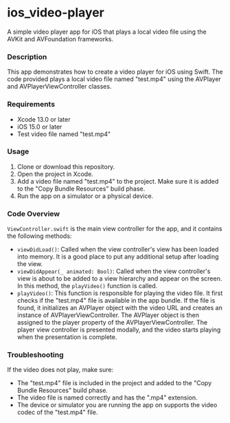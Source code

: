 # ios_video-player
A simple video player app for iOS that plays a local video file using the AVKit and AVFoundation frameworks.

### Description

This app demonstrates how to create a video player for iOS using Swift. The code provided plays a local video file named "test.mp4" using the AVPlayer and AVPlayerViewController classes.

### Requirements

- Xcode 13.0 or later
- iOS 15.0 or later
- Test video file named "test.mp4"

### Usage

1. Clone or download this repository.
2. Open the project in Xcode.
3. Add a video file named "test.mp4" to the project. Make sure it is added to the "Copy Bundle Resources" build phase.
4. Run the app on a simulator or a physical device.

### Code Overview

`ViewController.swift` is the main view controller for the app, and it contains the following methods:

- `viewDidLoad()`: Called when the view controller's view has been loaded into memory. It is a good place to put any additional setup after loading the view.
- `viewDidAppear(_ animated: Bool)`: Called when the view controller's view is about to be added to a view hierarchy and appear on the screen. In this method, the `playVideo()` function is called.
- `playVideo()`: This function is responsible for playing the video file. It first checks if the "test.mp4" file is available in the app bundle. If the file is found, it initializes an AVPlayer object with the video URL and creates an instance of AVPlayerViewController. The AVPlayer object is then assigned to the player property of the AVPlayerViewController. The player view controller is presented modally, and the video starts playing when the presentation is complete.

### Troubleshooting

If the video does not play, make sure:

- The "test.mp4" file is included in the project and added to the "Copy Bundle Resources" build phase.
- The video file is named correctly and has the ".mp4" extension.
- The device or simulator you are running the app on supports the video codec of the "test.mp4" file.
